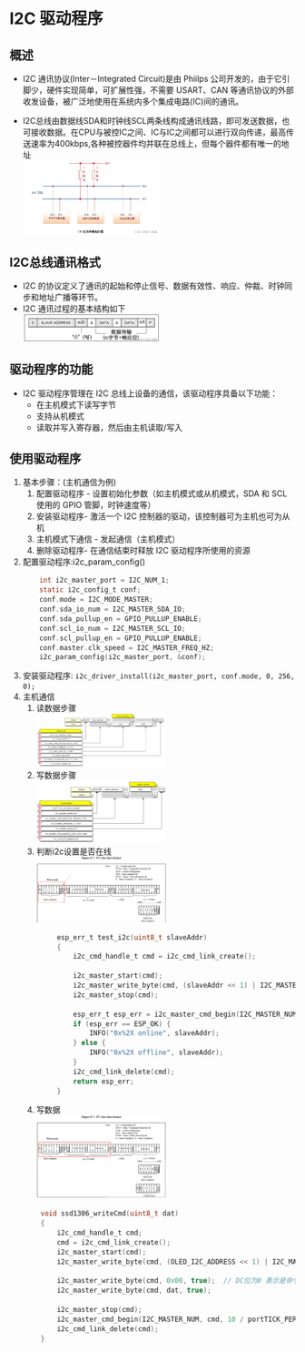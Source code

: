 # I2C 驱动程序
## 概述
  + I2C 通讯协议(Inter－Integrated Circuit)是由 Phiilps 公司开发的，由于它引脚少，硬件实现简单，可扩展性强，不需要 USART、CAN 等通讯协议的外部收发设备，被广泛地使用在系统内多个集成电路(IC)间的通讯。

  + I2C总线由数据线SDA和时钟线SCL两条线构成通讯线路，即可发送数据，也可接收数据。在CPU与被控IC之间、IC与IC之间都可以进行双向传递，最高传送速率为400kbps,各种被控器件均并联在总线上，但每个器件都有唯一的地址
    <br><img src="img/i2c.png" width=50%>

## I2C总线通讯格式
  + I2C 的协议定义了通讯的起始和停止信号、数据有效性、响应、仲裁、时钟同步和地址广播等环节。
  + I2C 通讯过程的基本结构如下<br><img src="img/i2c_byte.png" width=50%>

## 驱动程序的功能
  + I2C 驱动程序管理在 I2C 总线上设备的通信，该驱动程序具备以下功能：
    - 在主机模式下读写字节
    - 支持从机模式
    - 读取并写入寄存器，然后由主机读取/写入 

## 使用驱动程序
 1. 基本步骤：(主机通信为例)
    1. 配置驱动程序 - 设置初始化参数（如主机模式或从机模式，SDA 和 SCL 使用的 GPIO 管脚，时钟速度等）
    2. 安装驱动程序- 激活一个 I2C 控制器的驱动，该控制器可为主机也可为从机
    3. 主机模式下通信 - 发起通信（主机模式）
    4. 删除驱动程序- 在通信结束时释放 I2C 驱动程序所使用的资源  
 2. 配置驱动程序:i2c_param_config()
    ```c
        int i2c_master_port = I2C_NUM_1;
        static i2c_config_t conf;
        conf.mode = I2C_MODE_MASTER;
        conf.sda_io_num = I2C_MASTER_SDA_IO;
        conf.sda_pullup_en = GPIO_PULLUP_ENABLE;
        conf.scl_io_num = I2C_MASTER_SCL_IO;
        conf.scl_pullup_en = GPIO_PULLUP_ENABLE;
        conf.master.clk_speed = I2C_MASTER_FREQ_HZ;
        i2c_param_config(i2c_master_port, &conf);
    ```
 3. 安装驱动程序: `i2c_driver_install(i2c_master_port, conf.mode, 0, 256, 0);`
 4. 主机通信
    1. 读数据步骤<br><img src="img/i2c_master_read.png" width=50%>
    2. 写数据步骤<br><img src="img/i2c_master_write.png" width=50%>
    3. 判断i2c设置是否在线<br><img src="img/i2c_ack.png" width=50%>
       ```c
            esp_err_t test_i2c(uint8_t slaveAddr)
            {
                i2c_cmd_handle_t cmd = i2c_cmd_link_create();

                i2c_master_start(cmd);
                i2c_master_write_byte(cmd, (slaveAddr << 1) | I2C_MASTER_WRITE, true);
                i2c_master_stop(cmd);

                esp_err_t esp_err = i2c_master_cmd_begin(I2C_MASTER_NUM, cmd, 10 / portTICK_PERIOD_MS);
                if (esp_err == ESP_OK) {
                    INFO("0x%2X online", slaveAddr);
                } else {
                    INFO("0x%2X offline", slaveAddr);
                }
                i2c_cmd_link_delete(cmd);
                return esp_err;
            }
       ```
    4. 写数据 <br><img src="img/ssd1306_i2c_write.png" width=50%>
       ```c
        void ssd1306_writeCmd(uint8_t dat)
        {
            i2c_cmd_handle_t cmd;
            cmd = i2c_cmd_link_create();
            i2c_master_start(cmd);
            i2c_master_write_byte(cmd, (OLED_I2C_ADDRESS << 1) | I2C_MASTER_WRITE, true);

            i2c_master_write_byte(cmd, 0x00, true);  // DC位为0 表示是命令
            i2c_master_write_byte(cmd, dat, true);
            
            i2c_master_stop(cmd);
            i2c_master_cmd_begin(I2C_MASTER_NUM, cmd, 10 / portTICK_PERIOD_MS);
            i2c_cmd_link_delete(cmd);
        }
       ```    